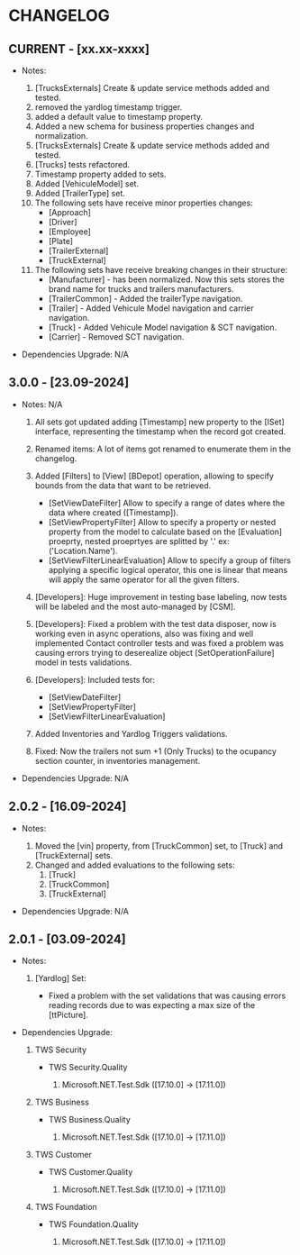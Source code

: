 # CHANGELOG

## CURRENT - [xx.xx-xxxx]

- Notes: 
  
    1. [TrucksExternals] Create & update service methods added and tested.
    2. removed the yardlog timestamp trigger.
    3. added a default value to timestamp property.
    4. Added a new schema for business properties changes and normalization.
    5. [TrucksExternals] Create & update service methods added and tested.
    6. [Trucks] tests refactored.
    7. Timestamp property added to sets.
    8. Added [VehiculeModel] set.
    9. Added [TrailerType] set.
    11. The following sets have receive minor properties changes:
        * [Approach]
        * [Driver]
        * [Employee]
        * [Plate]
        * [TrailerExternal]
        * [TruckExternal]
    12. The following sets have receive breaking changes in their structure:
        * [Manufacturer] -  has been normalized. Now this sets stores the brand name for trucks and trailers manufacturers.
        * [TrailerCommon] - Added the trailerType navigation.
        * [Trailer] - Added Vehicule Model navigation and carrier navigation. 
        * [Truck] - Added Vehicule Model navigation & SCT navigation.
        * [Carrier] -  Removed SCT navigation.

- Dependencies Upgrade: N/A

## 3.0.0 - [23.09-2024]

- Notes: N/A

    1. All sets got updated adding [Timestamp] new property to the [ISet] interface, representing the timestamp when the record got created.

    2. Renamed items: A lot of items got renamed to enumerate them in the changelog.

    3. Added [Filters] to [View] [BDepot] operation, allowing to specify bounds from the data that want to be retrieved.

        - [SetViewDateFilter] Allow to specify a range of dates where the data where created ([Timestamp]).
        - [SetViewPropertyFilter] Allow to specify a property or nested property from the model to calculate based on the [Evaluation] proeprty, nested proeprtyes are splitted by '.' ex: ('Location.Name').
        - [SetViewFilterLinearEvaluation] Allow to specify a group of filters applying a specific logical operator, this one is linear that means will apply the same operator for all the given filters.

    4. [Developers]: Huge improvement in testing base labeling, now tests will be labeled and the most auto-managed by [CSM].

    5. [Developers]: Fixed a problem with the test data disposer, now is working even in async operations, also was fixing and well implemented Contact controller tests and was fixed a problem was causing errors trying to deserealize object [SetOperationFailure] model in tests validations.

    6. [Developers]: Included tests for:

        - [SetViewDateFilter]
        - [SetViewPropertyFilter]
        - [SetViewFilterLinearEvaluation]

    7. Added Inventories and Yardlog Triggers validations.
    8. Fixed: Now the trailers not sum +1 (Only Trucks) to the ocupancy section counter, in inventories management.

- Dependencies Upgrade: N/A

## 2.0.2 - [16.09-2024]

- Notes:

    1. Moved the [vin] property, from [TruckCommon] set, to [Truck] and [TruckExternal] sets.
    2. Changed and added evaluations to the following sets:
        1. [Truck]
        2. [TruckCommon]
        3. [TruckExternal]  

- Dependencies Upgrade: N/A

## 2.0.1 - [03.09-2024]

- Notes:

    1. [Yardlog] Set:

        - Fixed a problem with the set validations that was causing errors reading records due to was expecting a max size of the [ttPicture].  

- Dependencies Upgrade:

    1. TWS Security

        - TWS Security.Quality

            1. Microsoft.NET.Test.Sdk ([17.10.0] -> [17.11.0])

    2. TWS Business

        - TWS Business.Quality

            1. Microsoft.NET.Test.Sdk ([17.10.0] -> [17.11.0])

    3. TWS Customer

        - TWS Customer.Quality

            1. Microsoft.NET.Test.Sdk ([17.10.0] -> [17.11.0])

    4. TWS Foundation

        - TWS Foundation.Quality

            1. Microsoft.NET.Test.Sdk ([17.10.0] -> [17.11.0])
